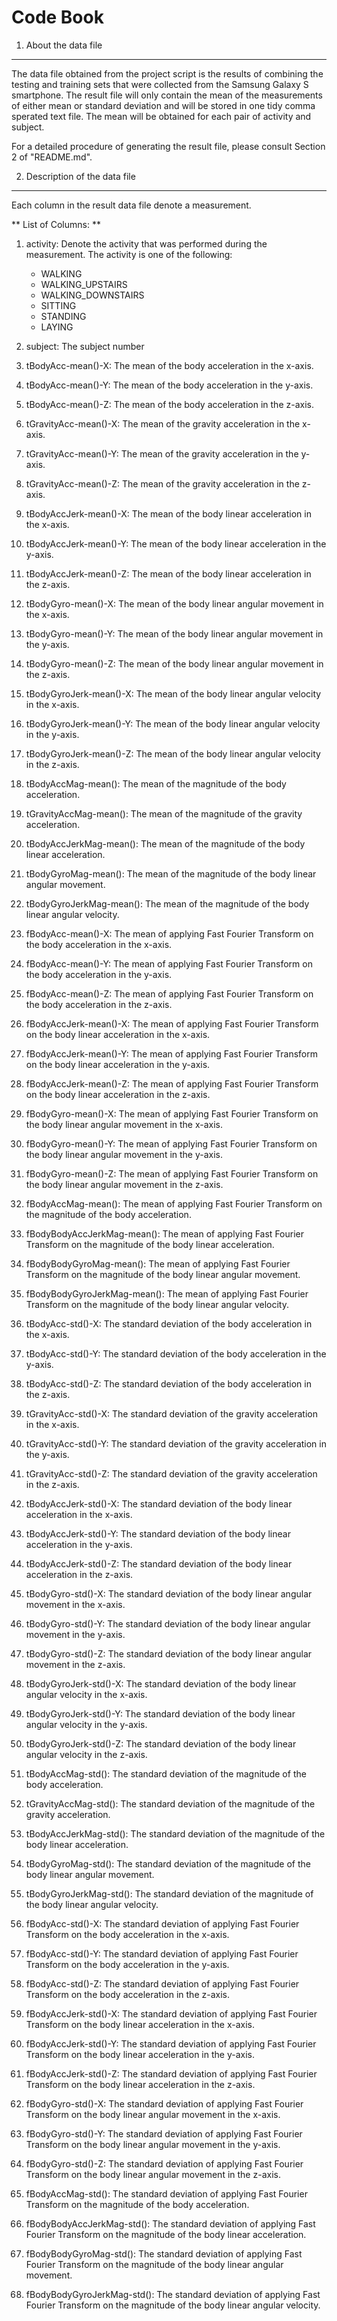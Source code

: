 Code Book
=========
1. About the data file
----------------------
The data file obtained from the project script is the results of combining the testing and training sets that were collected from the Samsung Galaxy S smartphone. The result file will only contain the mean of the measurements of either mean or standard deviation and will be stored in one tidy comma sperated text file. The mean will be obtained for each pair of activity and subject.

For a detailed procedure of generating the result file, please consult Section 2 of "README.md".

2. Description of the data file
-------------------------------

Each column in the result data file denote a measurement.

** List of Columns: **

1. activity: Denote the activity that was performed during the measurement. The activity is one of the following:
	* WALKING
	* WALKING_UPSTAIRS
	* WALKING_DOWNSTAIRS
	* SITTING
	* STANDING
	* LAYING
2. subject: The subject number

3. tBodyAcc-mean()-X: The mean of the body acceleration in the x-axis.

4. tBodyAcc-mean()-Y: The mean of the body acceleration in the y-axis.

5. tBodyAcc-mean()-Z: The mean of the body acceleration in the z-axis.

6. tGravityAcc-mean()-X: The mean of the gravity acceleration in the x-axis.

7. tGravityAcc-mean()-Y:  The mean of the gravity acceleration in the y-axis.

8. tGravityAcc-mean()-Z:  The mean of the gravity acceleration in the z-axis.

9. tBodyAccJerk-mean()-X: The mean of the body linear acceleration in the x-axis.

10. tBodyAccJerk-mean()-Y: The mean of the body linear acceleration in the y-axis.

11. tBodyAccJerk-mean()-Z: The mean of the body linear acceleration in the z-axis.

12. tBodyGyro-mean()-X: The mean of the body linear angular movement in the x-axis.

13. tBodyGyro-mean()-Y: The mean of the body linear angular movement in the y-axis.

14. tBodyGyro-mean()-Z: The mean of the body linear angular movement in the z-axis.

15. tBodyGyroJerk-mean()-X: The mean of the body linear angular velocity in the x-axis.

16. tBodyGyroJerk-mean()-Y: The mean of the body linear angular velocity in the y-axis.

17. tBodyGyroJerk-mean()-Z: The mean of the body linear angular velocity in the z-axis.

18. tBodyAccMag-mean(): The mean of the magnitude of the body acceleration.

19. tGravityAccMag-mean(): The mean of the magnitude of the gravity acceleration.

20. tBodyAccJerkMag-mean(): The mean of the magnitude of the body linear acceleration.

21. tBodyGyroMag-mean(): The mean of the magnitude of the body linear angular movement.

22. tBodyGyroJerkMag-mean(): The mean of the magnitude of the body linear angular velocity.

23. fBodyAcc-mean()-X: The mean of applying Fast Fourier Transform on the body acceleration in the x-axis.

24. fBodyAcc-mean()-Y: The mean of applying Fast Fourier Transform on the body acceleration in the y-axis.

25. fBodyAcc-mean()-Z: The mean of applying Fast Fourier Transform on the body acceleration in the z-axis.

26. fBodyAccJerk-mean()-X: The mean of applying Fast Fourier Transform on the body linear acceleration in the x-axis.

27. fBodyAccJerk-mean()-Y: The mean of applying Fast Fourier Transform on the body linear acceleration in the y-axis.

28. fBodyAccJerk-mean()-Z: The mean of applying Fast Fourier Transform on the body linear acceleration in the z-axis.

29. fBodyGyro-mean()-X: The mean of applying Fast Fourier Transform on the body linear angular movement in the x-axis.

30. fBodyGyro-mean()-Y: The mean of applying Fast Fourier Transform on the body linear angular movement in the y-axis.

31. fBodyGyro-mean()-Z: The mean of applying Fast Fourier Transform on the body linear angular movement in the z-axis.

32. fBodyAccMag-mean(): The mean of applying Fast Fourier Transform on the magnitude of the body acceleration.

33. fBodyBodyAccJerkMag-mean(): The mean of applying Fast Fourier Transform on the magnitude of the body linear acceleration.

34. fBodyBodyGyroMag-mean(): The mean of applying Fast Fourier Transform on the magnitude of the body linear angular movement.

35. fBodyBodyGyroJerkMag-mean(): The mean of applying Fast Fourier Transform on the magnitude of the body linear angular velocity.

36. tBodyAcc-std()-X: The standard deviation of the body acceleration in the x-axis.

37. tBodyAcc-std()-Y: The standard deviation of the body acceleration in the y-axis.

38. tBodyAcc-std()-Z: The standard deviation of the body acceleration in the z-axis.

39. tGravityAcc-std()-X: The standard deviation of the gravity acceleration in the x-axis.

40. tGravityAcc-std()-Y:  The standard deviation of the gravity acceleration in the y-axis.

41. tGravityAcc-std()-Z:  The standard deviation of the gravity acceleration in the z-axis.

42. tBodyAccJerk-std()-X: The standard deviation of the body linear acceleration in the x-axis.

43. tBodyAccJerk-std()-Y: The standard deviation of the body linear acceleration in the y-axis.

44. tBodyAccJerk-std()-Z: The standard deviation of the body linear acceleration in the z-axis.

45. tBodyGyro-std()-X: The standard deviation of the body linear angular movement in the x-axis.

46. tBodyGyro-std()-Y: The standard deviation of the body linear angular movement in the y-axis.

47. tBodyGyro-std()-Z: The standard deviation of the body linear angular movement in the z-axis.

48. tBodyGyroJerk-std()-X: The standard deviation of the body linear angular velocity in the x-axis.

49. tBodyGyroJerk-std()-Y: The standard deviation of the body linear angular velocity in the y-axis.

50. tBodyGyroJerk-std()-Z: The standard deviation of the body linear angular velocity in the z-axis.

51. tBodyAccMag-std(): The standard deviation of the magnitude of the body acceleration.

52. tGravityAccMag-std(): The standard deviation of the magnitude of the gravity acceleration.

53. tBodyAccJerkMag-std(): The standard deviation of the magnitude of the body linear acceleration.

54. tBodyGyroMag-std(): The standard deviation of the magnitude of the body linear angular movement.

55. tBodyGyroJerkMag-std(): The standard deviation of the magnitude of the body linear angular velocity.

56. fBodyAcc-std()-X: The standard deviation of applying Fast Fourier Transform on the body acceleration in the x-axis.

57. fBodyAcc-std()-Y: The standard deviation of applying Fast Fourier Transform on the body acceleration in the y-axis.

58. fBodyAcc-std()-Z: The standard deviation of applying Fast Fourier Transform on the body acceleration in the z-axis.

59. fBodyAccJerk-std()-X: The standard deviation of applying Fast Fourier Transform on the body linear acceleration in the x-axis.

60. fBodyAccJerk-std()-Y: The standard deviation of applying Fast Fourier Transform on the body linear acceleration in the y-axis.

61. fBodyAccJerk-std()-Z: The standard deviation of applying Fast Fourier Transform on the body linear acceleration in the z-axis.

62. fBodyGyro-std()-X: The standard deviation of applying Fast Fourier Transform on the body linear angular movement in the x-axis.

63. fBodyGyro-std()-Y: The standard deviation of applying Fast Fourier Transform on the body linear angular movement in the y-axis.

64. fBodyGyro-std()-Z: The standard deviation of applying Fast Fourier Transform on the body linear angular movement in the z-axis.

65. fBodyAccMag-std(): The standard deviation of applying Fast Fourier Transform on the magnitude of the body acceleration.

66. fBodyBodyAccJerkMag-std(): The standard deviation of applying Fast Fourier Transform on the magnitude of the body linear acceleration.

67. fBodyBodyGyroMag-std(): The standard deviation of applying Fast Fourier Transform on the magnitude of the body linear angular movement.

68. fBodyBodyGyroJerkMag-std(): The standard deviation of applying Fast Fourier Transform on the magnitude of the body linear angular velocity.
